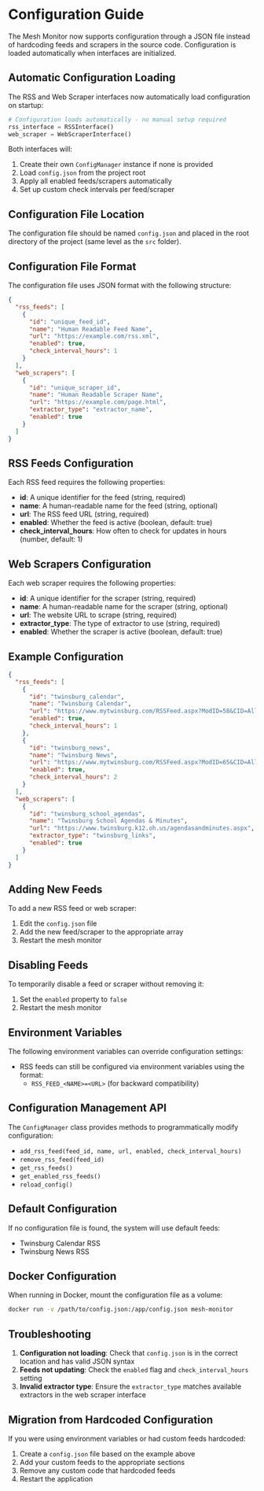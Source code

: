 # Configuration Guide

The Mesh Monitor now supports configuration through a JSON file instead of hardcoding feeds and scrapers in the source code. Configuration is loaded automatically when interfaces are initialized.

## Automatic Configuration Loading

The RSS and Web Scraper interfaces now automatically load configuration on startup:

```python
# Configuration loads automatically - no manual setup required
rss_interface = RSSInterface()
web_scraper = WebScraperInterface()
```

Both interfaces will:
1. Create their own `ConfigManager` instance if none is provided
2. Load `config.json` from the project root
3. Apply all enabled feeds/scrapers automatically
4. Set up custom check intervals per feed/scraper

## Configuration File Location

The configuration file should be named `config.json` and placed in the root directory of the project (same level as the `src` folder).

## Configuration File Format

The configuration file uses JSON format with the following structure:

```json
{
  "rss_feeds": [
    {
      "id": "unique_feed_id",
      "name": "Human Readable Feed Name",
      "url": "https://example.com/rss.xml",
      "enabled": true,
      "check_interval_hours": 1
    }
  ],
  "web_scrapers": [
    {
      "id": "unique_scraper_id",
      "name": "Human Readable Scraper Name",
      "url": "https://example.com/page.html",
      "extractor_type": "extractor_name",
      "enabled": true
    }
  ]
}
```

## RSS Feeds Configuration

Each RSS feed requires the following properties:

- **id**: A unique identifier for the feed (string, required)
- **name**: A human-readable name for the feed (string, optional)
- **url**: The RSS feed URL (string, required)
- **enabled**: Whether the feed is active (boolean, default: true)
- **check_interval_hours**: How often to check for updates in hours (number, default: 1)

## Web Scrapers Configuration

Each web scraper requires the following properties:

- **id**: A unique identifier for the scraper (string, required)
- **name**: A human-readable name for the scraper (string, optional)
- **url**: The website URL to scrape (string, required)
- **extractor_type**: The type of extractor to use (string, required)
- **enabled**: Whether the scraper is active (boolean, default: true)

## Example Configuration

```json
{
  "rss_feeds": [
    {
      "id": "twinsburg_calendar",
      "name": "Twinsburg Calendar",
      "url": "https://www.mytwinsburg.com/RSSFeed.aspx?ModID=58&CID=All-calendar.xml",
      "enabled": true,
      "check_interval_hours": 1
    },
    {
      "id": "twinsburg_news",
      "name": "Twinsburg News",
      "url": "https://www.mytwinsburg.com/RSSFeed.aspx?ModID=65&CID=All-0",
      "enabled": true,
      "check_interval_hours": 2
    }
  ],
  "web_scrapers": [
    {
      "id": "twinsburg_school_agendas",
      "name": "Twinsburg School Agendas & Minutes",
      "url": "https://www.twinsburg.k12.oh.us/agendasandminutes.aspx",
      "extractor_type": "twinsburg_links",
      "enabled": true
    }
  ]
}
```

## Adding New Feeds

To add a new RSS feed or web scraper:

1. Edit the `config.json` file
2. Add the new feed/scraper to the appropriate array
3. Restart the mesh monitor

## Disabling Feeds

To temporarily disable a feed or scraper without removing it:

1. Set the `enabled` property to `false`
2. Restart the mesh monitor

## Environment Variables

The following environment variables can override configuration settings:

- RSS feeds can still be configured via environment variables using the format:
  - `RSS_FEED_<NAME>=<URL>` (for backward compatibility)

## Configuration Management API

The `ConfigManager` class provides methods to programmatically modify configuration:

- `add_rss_feed(feed_id, name, url, enabled, check_interval_hours)`
- `remove_rss_feed(feed_id)`
- `get_rss_feeds()`
- `get_enabled_rss_feeds()`
- `reload_config()`

## Default Configuration

If no configuration file is found, the system will use default feeds:

- Twinsburg Calendar RSS
- Twinsburg News RSS

## Docker Configuration

When running in Docker, mount the configuration file as a volume:

```bash
docker run -v /path/to/config.json:/app/config.json mesh-monitor
```

## Troubleshooting

1. **Configuration not loading**: Check that `config.json` is in the correct location and has valid JSON syntax
2. **Feeds not updating**: Check the `enabled` flag and `check_interval_hours` setting
3. **Invalid extractor type**: Ensure the `extractor_type` matches available extractors in the web scraper interface

## Migration from Hardcoded Configuration

If you were using environment variables or had custom feeds hardcoded:

1. Create a `config.json` file based on the example above
2. Add your custom feeds to the appropriate sections
3. Remove any custom code that hardcoded feeds
4. Restart the application
